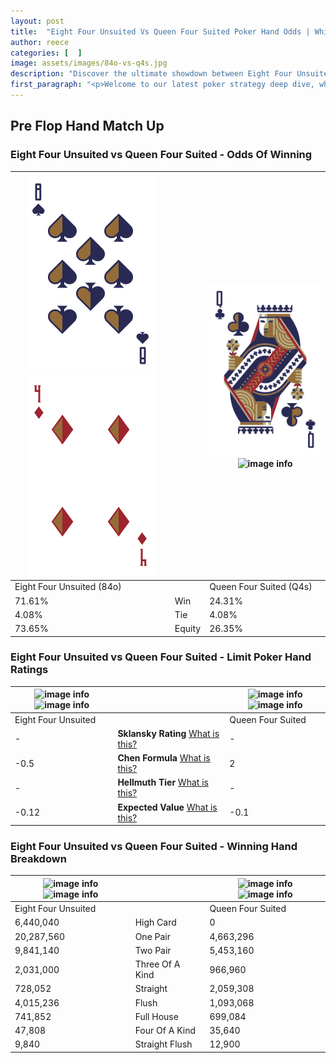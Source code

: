 ```yaml
---
layout: post
title:  "Eight Four Unsuited Vs Queen Four Suited Poker Hand Odds | Which Is The Better Hand In Poker? A Complete Guide"
author: reece
categories: [  ]
image: assets/images/84o-vs-q4s.jpg
description: "Discover the ultimate showdown between Eight Four Unsuited and Queen Four Suited in poker! Uncover the odds, strategies, and scenarios where one hand triumphs over the other. Get ready to up your poker game with this thrilling analysis."
first_paragraph: "<p>Welcome to our latest poker strategy deep dive, where we're pitting two distinct hands against each other in a high-stakes showdown: Eight Four Unsuited vs Queen Four Suited.</p><p>In the dynamic world of poker, every decision counts, and knowing which hand holds the upper hand is key to your success at the table.</p><p>In this article, we'll dissect these two hands, explore the scenarios where one dominates the other, and equip you with the knowledge to make strategic choices that can tip the odds in your favor.</p><p>Get ready to unravel the intriguing dynamics of these poker hands and elevate your game to new heights.</p>"
---
```




[comment]: # (sp0)

## Pre Flop Hand Match Up

<div class="table hand-ratings" markdown="1"> 



### Eight Four Unsuited vs Queen Four Suited - Odds Of Winning


    
| ![image info](assets/images/hand1/8.png) ![image info](assets/images/hand1/4o.png) |  | ![image info](assets/images/hand2/q.png) ![image info](assets/images/hand2/4s.png) |
| -------- | -------- | -------- |
| Eight Four Unsuited (84o) |  | Queen Four Suited (Q4s) |
| 71.61% | Win | 24.31% |
| 4.08% | Tie | 4.08% |
| 73.65% | Equity | 26.35% |




[comment]: # (sp1)



### Eight Four Unsuited vs Queen Four Suited - Limit Poker Hand Ratings


    
| ![image info](https://www.riverpairs.com/assets/images/hand1/8.png) ![image info](https://www.riverpairs.com/assets/images/hand1/4o.png) |  | ![image info](https://www.riverpairs.com/assets/images/hand2/q.png) ![image info](https://www.riverpairs.com/assets/images/hand2/4s.png) |
| -------- | -------- | -------- |
| Eight Four Unsuited |  | Queen Four Suited |
| - | **Sklansky Rating** [What is this?](/sklansky-rating-explained) | - |
| -0.5 | **Chen Formula** [What is this?](/chen-formula-explained) | 2 |
| - | **Hellmuth Tier** [What is this?](/Hellmuth-tier-explained) | - |
| -0.12 | **Expected Value** [What is this?](/expected-value-explained) | -0.1 |




[comment]: # (sp2)



### Eight Four Unsuited vs Queen Four Suited - Winning Hand Breakdown


    
| ![image info](https://www.riverpairs.com/assets/images/hand1/8.png) ![image info](https://www.riverpairs.com/assets/images/hand1/4o.png) |  | ![image info](https://www.riverpairs.com/assets/images/hand2/q.png) ![image info](https://www.riverpairs.com/assets/images/hand2/4s.png) |
| -------- | -------- | -------- |
| Eight Four Unsuited |  | Queen Four Suited |
| 6,440,040 | High Card | 0 |
| 20,287,560 | One Pair | 4,663,296 |
| 9,841,140 | Two Pair | 5,453,160 |
| 2,031,000 | Three Of A Kind | 966,960 |
| 728,052 | Straight | 2,059,308 |
| 4,015,236 | Flush | 1,093,068 |
| 741,852 | Full House | 699,084 |
| 47,808 | Four Of A Kind | 35,640 |
| 9,840 | Straight Flush | 12,900 |




[comment]: # (sp3)



</div>

[comment]: # (sp4)



[comment]: # (sp5)

